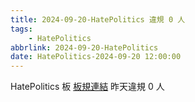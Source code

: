 ```yaml
---
title: 2024-09-20-HatePolitics 違規 0 人
tags:
    - HatePolitics
abbrlink: 2024-09-20-HatePolitics
date: HatePolitics-2024-09-20 12:00:00
---
```

HatePolitics 板 [板規連結](https://www.ptt.cc/bbs/HatePolitics/M.1617115262.A.D60.html)
昨天違規 0 人
